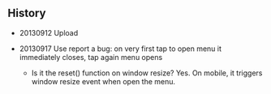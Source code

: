 

## History
- 20130912 Upload

- 20130917 Use report a bug: on very first tap to open menu it immediately closes, tap again menu opens
	- Is it the reset() function on window resize? Yes. On mobile, it triggers window resize event when open the menu.